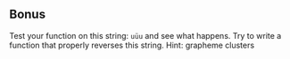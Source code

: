 ## Bonus
Test your function on this string: `uüu` and see what happens. Try to write a function that properly
reverses this string. Hint: grapheme clusters
